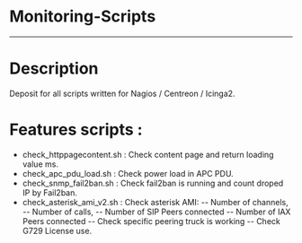 # Monitoring-Scripts
----------------

# Description

Deposit for all scripts written for Nagios / Centreon / Icinga2.

# Features scripts :

- check_httppagecontent.sh 			: Check content page and return loading value ms.
- check_apc_pdu_load.sh				: Check power load in APC PDU.
- check_snmp_fail2ban.sh			: Check fail2ban is running and count droped IP by Fail2ban.
- check_asterisk_ami_v2.sh			: Check asterisk AMI: 
-- 									  Number of channels, 
--									  Number of calls, 
-- 									  Number of SIP Peers connected
--									  Number of IAX Peers connected
--									  Check specific peering truck is working
--									  Check G729 License use. 
